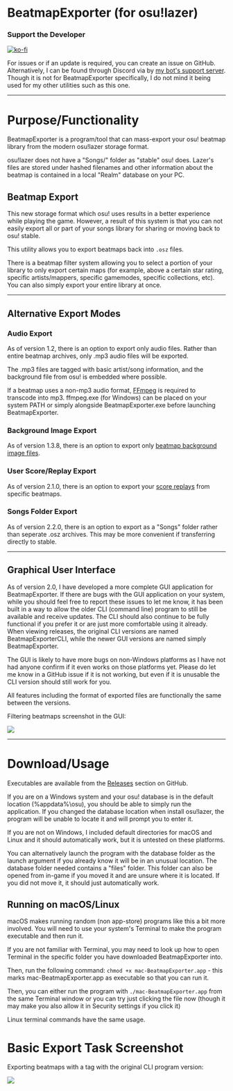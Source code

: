 # BeatmapExporter (for osu!lazer)

### Support the Developer

[![ko-fi](https://ko-fi.com/img/githubbutton_sm.svg)](https://ko-fi.com/E1E5AF13X)

For issues or if an update is required, you can create an issue on GitHub. Alternatively, I can be found through Discord via by [my bot's support server](https://discord.com/invite/ucVhtnh). Though it is not for BeatmapExporter specifically, I do not mind it being used for my other utilities such as this one.

<hr />

# Purpose/Functionality

BeatmapExporter is a program/tool that can mass-export your osu! beatmap library from the modern osu!lazer storage format.

osu!lazer does not have a "Songs/" folder as "stable" osu! does. Lazer's files are stored under hashed filenames and other information about the beatmap is contained in a local "Realm" database on your PC.

## Beatmap Export

This new storage format which osu! uses results in a better experience while playing the game. However, a result of this system is that you can not easily export all or part of your songs library for sharing or moving back to osu! stable. 

This utility allows you to export beatmaps back into `.osz` files. 

There is a beatmap filter system allowing you to select a portion of your library to only export certain maps (for example, above a certain star rating, specific artists/mappers, specific gamemodes, specific collections, etc). You can also simply export your entire library at once.

<hr />

## Alternative Export Modes

### Audio Export

As of version 1.2, there is an option to export only audio files. Rather than entire beatmap archives, only .mp3 audio files will be exported. 

The .mp3 files are tagged with basic artist/song information, and the background file from osu! is embedded where possible. 

If a beatmap uses a non-mp3 audio format, [FFmpeg](https://ffmpeg.org/download.html) is required to transcode into mp3. ffmpeg.exe (for Windows) can be placed on your system PATH or simply alongside BeatmapExporter.exe before launching BeatmapExporter.

### Background Image Export

As of version 1.3.8, there is an option to export only [beatmap background image files](https://github.com/kabiiQ/BeatmapExporter/pull/10).

### User Score/Replay Export

As of version 2.1.0, there is an option to export your [score replays](https://github.com/kabiiQ/BeatmapExporter/pull/17) from specific beatmaps.

### Songs Folder Export

As of version 2.2.0, there is an option to export as a "Songs" folder rather than seperate .osz archives. This may be more convenient if transferring directly to stable. 

<hr />

## Graphical User Interface

As of version 2.0, I have developed a more complete GUI application for BeatmapExporter. If there are bugs with the GUI application on your system, while you should feel free to report these issues to let me know, it has been built in a way to allow the older CLI (command line) program to still be available and receive updates. The CLI should also continue to be fully functional if you prefer it or are just more comfortable using it already. When viewing releases, the original CLI versions are named BeatmapExporterCLI, while the newer GUI versions are named simply BeatmapExporter.

The GUI is likely to have more bugs on non-Windows platforms as I have not had anyone confirm if it even works on those platforms yet. Please do let me know in a GitHub issue if it is not working, but even if it is unusable the CLI version should still work for you.

All features including the format of exported files are functionally the same between the versions.

Filtering beatmaps screenshot in the GUI:

![](https://i.imgur.com/h9TpkAD.png)

<hr />

# Download/Usage

Executables are available from the [Releases](https://github.com/kabiiQ/BeatmapExporter/releases) section on GitHub. 

If you are on a Windows system and your osu! database is in the default location (%appdata%\osu), you should be able to simply run the application. If you changed the database location when install osu!lazer, the program will be unable to locate it and will prompt you to enter it. 

If you are not on Windows, I included default directories for macOS and Linux and it should automatically work, but it is untested on these platforms. 

You can alternatively launch the program with the database folder as the launch argument if you already know it will be in an unusual location. The database folder needed contains a "files" folder. This folder can also be opened from in-game if you moved it and are unsure where it is located. If you did not move it, it should just automatically work.

## Running on macOS/Linux

macOS makes running random (non app-store) programs like this a bit more involved. You will need to use your system's Terminal to make the program executable and then run it. 

If you are not familiar with Terminal, you may need to look up how to open Terminal in the specific folder you have downloaded BeatmapExporter into. 

Then, run the following command:
`chmod +x mac-BeatmapExporter.app` - this marks mac-BeatmapExporter.app as executable so that you can run it.

Then, you can either run the program with `./mac-BeatmapExporter.app` from the same Terminal window or you can try just clicking the file now (though it may make you also allow it in Security settings if you click it)

Linux terminal commands have the same usage.

# Basic Export Task Screenshot

Exporting beatmaps with a tag with the original CLI program version:

![](https://i.imgur.com/bbM1D5Z.png)